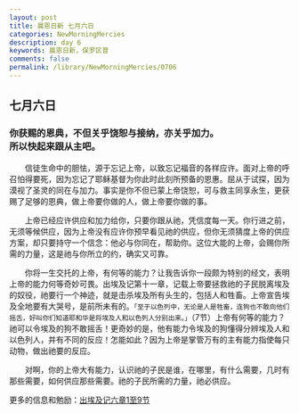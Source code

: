 ```yaml
---
layout: post
title: 晨恩日新 七月六日
categories: NewMorningMercies
description: day 6
keywords: 晨恩日新，保罗区普
comments: false
permalink: /library/NewMorningMercies/0706
---
```


## 七月六日

### 你获赐的恩典，不但关乎饶恕与接纳，亦关乎加力。 <br> 所以快起来跟从主吧。

&emsp;&emsp;信徒生命中的胆怯，源于忘记上帝，以致忘记福音的各样应许。面对上帝的呼召怕得要死，因为忘记了耶稣基督为你此时此刻所预备的恩惠。屈从于试探，因为漠视了圣灵的同在与加力。事实是你不但已蒙上帝饶恕，可与救主同享永生，更获赐了足够的恩典，做上帝要你做的人，做上帝要你做的事。

&emsp;&emsp;上帝已经应许供应和加力给你，只要你跟从祂，凭信度每一天。你行进之前，无须等候供应，因为上帝没有应许你预早看见祂的供应，但你无须猜度上帝的供应方案，却只要持守一个信念：他必与你同在，帮助你。这位大能的上帝，会赐你所需的力量，这是祂与你所立的约，确实又可靠。

&emsp;&emsp;你将一生交托的上帝，有何等的能力？让我告诉你一段颇为特别的经文，表明上帝的能力何等奇妙可畏。出埃及记第十一章，记载上帝要拯救祂的子民脱离埃及的奴役，祂要行一个神迹，就是击杀埃及所有头生的，包括人和牲畜。上帝宣告埃及全地要有大哭号，是前所未有的。`「至于以色列中，无论是人是牲畜，连狗也不敢向他们摇舌，好叫你们知道耶和华是将埃及人和以色列人分别出来。」`（7节）上帝有何等的能力？祂可以令埃及的狗不敢摇舌！更奇妙的是，他有能力令埃及的狗懂得分辨埃及人和以色列人，并有不同的反应！怎能如此？因为上帝是掌管万有的主有能力指使每只动物，做出祂要的反应。

&emsp;&emsp;对啊，你的上帝大有能力，认识祂的子民是谁，在哪里，有什么需要，几时有那些需要，如何供应那些需要。祂的子民所需的力量，祂必供应。

更多的信息和勉励：[出埃及记六章1至9节]()
